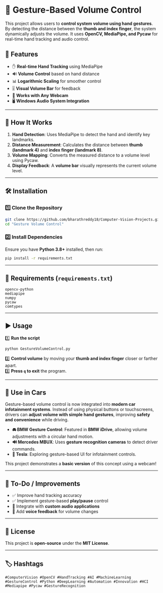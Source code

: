 # 🎵 Gesture-Based Volume Control

This project allows users to **control system volume using hand gestures**. By detecting the distance between the **thumb and index finger**, the system dynamically adjusts the volume. It uses **OpenCV, MediaPipe, and Pycaw** for real-time hand tracking and audio control.

## 🚀 Features

- ✋ **Real-time Hand Tracking** using MediaPipe  
- 🔊 **Volume Control** based on hand distance  
- 📊 **Logarithmic Scaling** for smoother control  
- 🎚️ **Visual Volume Bar** for feedback  
- 🎥 **Works with Any Webcam**  
- 🖥️ **Windows Audio System Integration**  

---

## 📌 How It Works

1. **Hand Detection**: Uses MediaPipe to detect the hand and identify key landmarks.  
2. **Distance Measurement**: Calculates the distance between **thumb (landmark 4)** and **index finger (landmark 8)**.  
3. **Volume Mapping**: Converts the measured distance to a volume level using Pycaw.  
4. **Display Feedback**: A **volume bar** visually represents the current volume level.  

---

## 🛠️ Installation  

### 1️⃣ Clone the Repository  

```bash
git clone https://github.com/bharathreddy18/Computer-Vision-Projects.git
cd "Gesture Volume Control"
```

### 2️⃣ Install Dependencies  

Ensure you have **Python 3.8+** installed, then run:

```bash
pip install -r requirements.txt
```

---

## 📄 Requirements (`requirements.txt`)

```
opencv-python
mediapipe
numpy
pycaw
comtypes
```

---

## ▶️ Usage

1️⃣ **Run the script**  

```bash
python GestureVolumeControl.py
```

2️⃣ **Control volume** by moving your **thumb and index finger** closer or farther apart.  
3️⃣ **Press `q` to exit** the program.  

---

## 🚗 Use in Cars  

Gesture-based volume control is now integrated into **modern car infotainment systems**. Instead of using physical buttons or touchscreens, drivers can **adjust volume with simple hand gestures**, improving **safety and convenience** while driving.

- **🚘 BMW Gesture Control**: Featured in **BMW iDrive**, allowing volume adjustments with a circular hand motion.  
- **🔊 Mercedes MBUX**: Uses **gesture recognition cameras** to detect driver commands.  
- **🎵 Tesla**: Exploring gesture-based UI for infotainment controls.  

This project demonstrates a **basic version** of this concept using a webcam!

---

## 📌 To-Do / Improvements  

- ✅ Improve hand tracking accuracy  
- ✅ Implement gesture-based **play/pause** control  
- 🔲 Integrate with **custom audio applications**  
- 🔲 Add **voice feedback** for volume changes  

---

## 📜 License  

This project is **open-source** under the **MIT License**.

---

## 🏷️ Hashtags  

`#ComputerVision #OpenCV #HandTracking #AI #MachineLearning #GestureControl #Python #DeepLearning #Automation #Innovation #HCI #Mediapipe #Pycaw #GestureRecognition`

